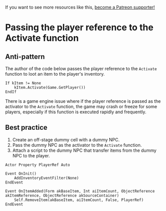 <!-- TITLE: Passing the player reference to the Activate function -->

If you want to see more resources like this, [become a Patreon supporter!](https://www.patreon.com/fireundubh) 

# Passing the player reference to the Activate function
## Anti-pattern

The author of the code below passes the player reference to the `Activate` function to loot an item to the player's inventory.

```
If kItem != None
	kItem.Activate(Game.GetPlayer())
EndIf
```

There is a game engine issue where if the player reference is passed as the activator to the `Activate` function, the game may crash or freeze for some players, especially if this function is executed rapidly and frequently.

## Best practice

1. Create an off-stage dummy cell with a dummy NPC.
2. Pass the dummy NPC as the activator to the `Activate` function.
3. Attach a script to the dummy NPC that transfer items from the dummy NPC to the player.

```
Actor Property PlayerRef Auto

Event OnInit()
	AddInventoryEventFilter(None)
EndEvent

Event OnItemAdded(Form akBaseItem, Int aiItemCount, ObjectReference akItemReference, ObjectReference akSourceContainer)
	Self.RemoveItem(akBaseItem, aiItemCount, False, PlayerRef)
EndEvent
```